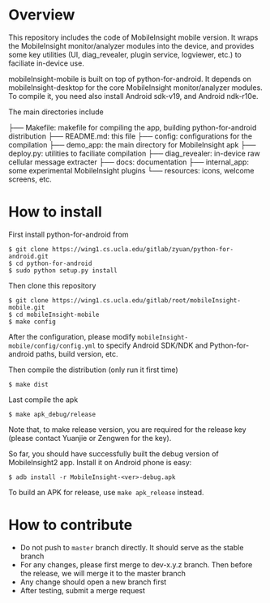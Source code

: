 # Overview #
This repository includes the code of MobileInsight mobile version. It wraps the MobileInsight monitor/analyzer modules into the device, and provides some key utilities (UI, diag_revealer, plugin service, logviewer, etc.) to faciliate in-device use. 

mobileInsight-mobile is built on top of python-for-android. It depends on mobileInsight-desktop for the core MobileInsight monitor/analyzer modules. To compile it, you need also install Android sdk-v19, and Android ndk-r10e. 

The main directories include

├── Makefile: makefile for compiling the app, building python-for-android distribution
├── README.md: this file
├── config: configurations for the compilation
├── demo_app: the main directory for MobileInsight apk
├── deploy.py: utilities to faciliate compilation
├── diag_revealer: in-device raw cellular message extracter
├── docs: documentation
├── internal_app: some experimental MobileInsight plugins
└── resources: icons, welcome screens, etc.


# How to install #

First install python-for-android from

```shell
$ git clone https://wing1.cs.ucla.edu/gitlab/zyuan/python-for-android.git
$ cd python-for-android
$ sudo python setup.py install
```

Then clone this repository

```shell
$ git clone https://wing1.cs.ucla.edu/gitlab/root/mobileInsight-mobile.git
$ cd mobileInsight-mobile
$ make config
```
After the configuration, please modify `mobileInsight-mobile/config/config.yml` to specify Android SDK/NDK and Python-for-android paths, build version, etc. 

Then compile the distribution (only run it first time)

```shell
$ make dist
```

Last compile the apk

```shell
$ make apk_debug/release
```

Note that, to make release version, you are required for the release key (please contact Yuanjie or Zengwen for the key).

So far, you should have successfully built the debug version of MobileInsight2 app. Install it on Android phone is easy:

```shell
$ adb install -r MobileInsight-<ver>-debug.apk
```

To build an APK for release, use `make apk_release` instead.

# How to contribute #

+ Do not push to `master` branch directly. It should serve as the stable branch
+ For any changes, please first merge to dev-x.y.z branch. Then before the release, we will merge it to the master branch 
+ Any change should open a new branch first
+ After testing, submit a merge request

